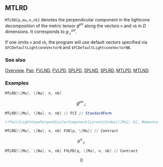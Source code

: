 ## MTLRD

`MTLRD[p,mu,n,nb]` denotes the perpendicular component in the lightcone decomposition of the metric tensor $g^{\mu \nu}$  along the vectors `n` and `nb` in $D$ dimensions. It corresponds to $g^{\mu \nu}_{\perp}$.

If one omits `n` and `nb`, the program will use default vectors specified via `$FCDefaultLightconeVectorN` and `$FCDefaultLightconeVectorNB`.

### See also

[Overview](Extra/FeynCalc.md), [Pair](Pair.md), [FVLND](FVLND.md), [FVLPD](FVLPD.md), [SPLPD](SPLPD.md), [SPLND](SPLND.md), [SPLRD](SPLRD.md), [MTLPD](MTLPD.md), [MTLND](MTLND.md).

### Examples

```mathematica
MTLRD[\[Mu], \[Nu], n, nb]
```

$$g^{\mu \nu }{}_{\perp }$$

```mathematica
MTLRD[\[Mu], \[Nu], n, nb] // FCI // StandardForm

(*Pair[LightConePerpendicularComponent[LorentzIndex[\[Mu], D], Momentum[n, D], Momentum[nb, D]], LightConePerpendicularComponent[LorentzIndex[\[Nu], D], Momentum[n, D], Momentum[nb, D]]]*)
```

```mathematica
MTLRD[\[Mu], \[Nu], n, nb] FVD[p, \[Mu]] // Contract
```

$$p^{\nu }{}_{\perp }$$

```mathematica
MTLRD[\[Mu], \[Nu], n, nb] FVLPD[q, \[Mu], n, nb] // Contract
```

$$0$$